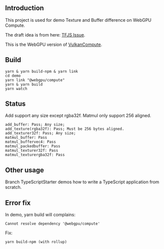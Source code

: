 ## Introduction
This project is used for demo Texture and Buffer difference on WebGPU Compute.

The draft idea is from here: [TFJS Issue](https://github.com/tensorflow/tfjs/issues/3132).

This is the WebGPU version of [VulkanCompute](https://github.com/math3d/VulkanCompute).
## Build
```
yarn & yarn build-npm & yarn link
cd demo
yarn link "@webgpu/compute"
yarn & yarn build
yarn watch
```

## Status
Add support any size except rgba32f. Matmul only support 256 aligned.
```
add_buffer: Pass; Any size;
add_texture(rgba32f): Pass; Must be 256 bytes aligned.
add_texturer32f: Pass; Any size;
matmul_buffer: Pass
matmul_buffervec4: Pass
matmul_packedbuffer: Pass
matmul_texturer32f: Pass
matmul_texturergba32f: Pass
```


## Other usage
Branch TypeScriptStarter demos how to write a TypeScript application from scratch.

## Error fix

In demo, yarn build will complains:
```
Cannot resolve dependency '@webgpu/compute'
```
Fix:
```
yarn build-npm (with rollup)
```

